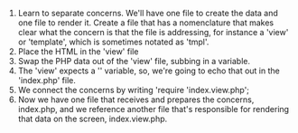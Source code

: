 1. Learn to separate concerns.
We'll have one file to create the data and one file to render it.
Create a file that has a nomenclature that makes clear what the concern is that the file is addressing, for instance a 'view' or 'template', which is sometimes notated as 'tmpl'.
2. Place the HTML in the 'view' file
3. Swap the PHP data out of the 'view' file, subbing in a variable.
4. The 'view' expects a '' variable, so, we're going to echo that out in the 'index.php' file.
5. We connect the concerns by writing 'require 'index.view.php';
6. Now we have one file that receives and prepares the concerns, index.php, and we reference another file that's responsible for rendering that data on the screen, index.view.php.

